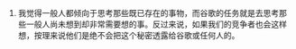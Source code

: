 1. 我觉得一般人都倾向于思考那些既已存在的事物，而谷歌的任务就是去思考那些一般人尚未想到却非常需要想的事。反过来说，如果我们的竞争者也会这样想，按理来说他们是绝不会把这个秘密透露给谷歌或任何人的。
